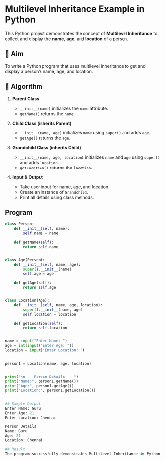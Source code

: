 # Multilevel Inheritance Example in Python

This Python project demonstrates the concept of **Multilevel Inheritance** to collect and display the **name**, **age**, and **location** of a person.

## 🎯 Aim

To write a Python program that uses multilevel inheritance to get and display a person’s name, age, and location.

## 🧠 Algorithm

1. **Parent Class**  
   - `__init__(name)` initializes the `name` attribute.  
   - `getName()` returns the `name`.

2. **Child Class (inherits Parent)**  
   - `__init__(name, age)` initializes `name` using `super()` and adds `age`.  
   - `getAge()` returns the `age`.

3. **Grandchild Class (inherits Child)**  
   - `__init__(name, age, location)` initializes `name` and `age` using `super()` and adds `location`.  
   - `getLocation()` returns the `location`.

4. **Input & Output**  
   - Take user input for name, age, and location.  
   - Create an instance of `Grandchild`.  
   - Print all details using class methods.

## Program
```python
class Person:
    def __init__(self, name):
        self.name = name

    def getName(self):
        return self.name


class Age(Person):
    def __init__(self, name, age):
        super().__init__(name)
        self.age = age

    def getAge(self):
        return self.age


class Location(Age):
    def __init__(self, name, age, location):
        super().__init__(name, age)
        self.location = location

    def getLocation(self):
        return self.location


name = input("Enter Name: ")
age = int(input("Enter Age: "))
location = input("Enter Location: ")


person1 = Location(name, age, location)


print("\n--- Person Details ---")
print("Name:", person1.getName())
print("Age:", person1.getAge())
print("Location:", person1.getLocation())


## Sample Output
Enter Name: Guru
Enter Age: 21
Enter Location: Chennai

Person Details
Name: Guru
Age: 21
Location: Chennai

## Result
The program successfully demonstrates Multilevel Inheritance in Python by collecting and displaying a person’s name, age, and location using three classes.


